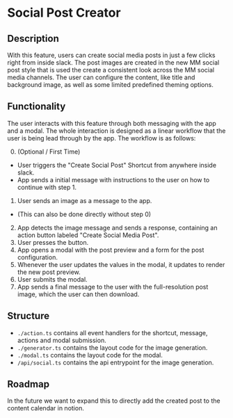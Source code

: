 # Social Post Creator

## Description

With this feature, users can create social media posts in just a few clicks right from inside slack. The post images are created in the new MM social post style that is used the create a consistent look across the MM social media channels. The user can configure the content, like title and background image, as well as some limited predefined theming options.

## Functionality

The user interacts with this feature through both messaging with the app and a modal. The whole interaction is designed as a linear workflow that the user is being lead through by the app. The workflow is as follows:

0. (Optional / First Time)
  - User triggers the "Create Social Post" Shortcut from anywhere inside slack.
  - App sends a initial message with instructions to the user on how to continue with step 1.
1. User sends an image as a message to the app.
  - (This can also be done directly without step 0)
2. App detects the image message and sends a response, containing an action button labeled "Create Social Media Post".
3. User presses the button.
4. App opens a modal with the post preview and a form for the post configuration.
5. Whenever the user updates the values in the modal, it updates to render the new post preview.
6. User submits the modal.
7. App sends a final message to the user with the full-resolution post image, which the user can then download.

## Structure

- `./action.ts` contains all event handlers for the shortcut, message, actions and modal submission.
- `./generator.ts` contains the layout code for the image generation.
- `./modal.ts` contains the layout code for the modal.
- `/api/social.ts` contains the api entrypoint for the image generation.

## Roadmap

In the future we want to expand this to directly add the created post to the content calendar in notion.
